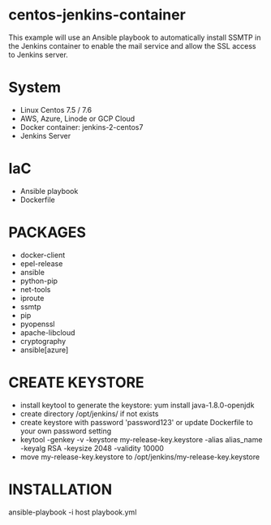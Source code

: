 # centos-jenkins-container
This example will use an Ansible playbook to automatically install SSMTP in the Jenkins container to enable the mail service and allow the SSL access to Jenkins server.

# System
- Linux Centos 7.5 / 7.6
- AWS, Azure, Linode or GCP Cloud
- Docker container: jenkins-2-centos7
- Jenkins Server

# IaC
- Ansible playbook
- Dockerfile

# PACKAGES
- docker-client
- epel-release
- ansible
- python-pip
- net-tools 
- iproute 
- ssmtp
- pip
- pyopenssl
- apache-libcloud
- cryptography
- ansible[azure]

# CREATE KEYSTORE
- install keytool to generate the keystore: yum install java-1.8.0-openjdk
- create directory /opt/jenkins/ if not exists
- create keystore with password 'password123' or update Dockerfile to your own password setting
- keytool -genkey -v -keystore my-release-key.keystore -alias alias_name -keyalg RSA -keysize 2048 -validity 10000
- move my-release-key.keystore to /opt/jenkins/my-release-key.keystore

# INSTALLATION
ansible-playbook -i host playbook.yml

